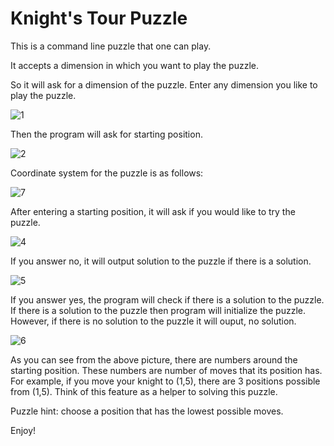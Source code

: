 # Knight's Tour Puzzle

This is a command line puzzle that one can play.

It accepts a dimension in which you want to play the puzzle.

So it will ask for a dimension of the puzzle. Enter any dimension you like to play the puzzle. 

![1](https://user-images.githubusercontent.com/61360055/114816393-00be0900-9df3-11eb-9ab1-37a76ef97928.png)

Then the program will ask for starting position.

![2](https://user-images.githubusercontent.com/61360055/114816672-922d7b00-9df3-11eb-81f8-7e4b02b65b9a.png)

Coordinate system for the puzzle is as follows:

![7](https://user-images.githubusercontent.com/61360055/114818534-e6862a00-9df6-11eb-8809-5bc1fd213c6c.png)


After entering a starting position, it will ask if you would like to try the puzzle.

![4](https://user-images.githubusercontent.com/61360055/114817462-01579f00-9df5-11eb-921e-25cc32d7bd2c.png)


If you answer no, it will output solution to the puzzle if there is a solution.

![5](https://user-images.githubusercontent.com/61360055/114817821-a70b0e00-9df5-11eb-8757-6d3384843002.png)


If you answer yes, the program will check if there is a solution to the puzzle. 
If there is a solution to the puzzle then program will initialize the puzzle.
However, if there is no solution to the puzzle it will ouput, no solution.

![6](https://user-images.githubusercontent.com/61360055/114817958-e2a5d800-9df5-11eb-8821-049d74339f4d.png)


As you can see from the above picture, there are numbers around the starting position. These numbers are number of moves that its position has.
For example, if you move your knight to (1,5), there are 3 positions possible from (1,5). Think of this feature as a helper to solving this puzzle.

Puzzle hint: choose a position that has the lowest possible moves.

Enjoy!

